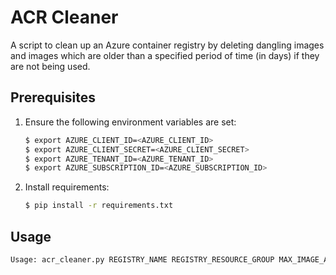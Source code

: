# ACR Cleaner

A script to clean up an Azure container registry by deleting dangling images and images 
which are older than a specified period of time (in days) if they are not being used.

## Prerequisites

1. Ensure the following environment variables are set:
    ```bash
    $ export AZURE_CLIENT_ID=<AZURE_CLIENT_ID>
    $ export AZURE_CLIENT_SECRET=<AZURE_CLIENT_SECRET>
    $ export AZURE_TENANT_ID=<AZURE_TENANT_ID>
    $ export AZURE_SUBSCRIPTION_ID=<AZURE_SUBSCRIPTION_ID>
    ```

1. Install requirements:

    ```bash
    $ pip install -r requirements.txt
    ```

## Usage

```bash
Usage: acr_cleaner.py REGISTRY_NAME REGISTRY_RESOURCE_GROUP MAX_IMAGE_AGE DEPLOYED_IMAGES
```
